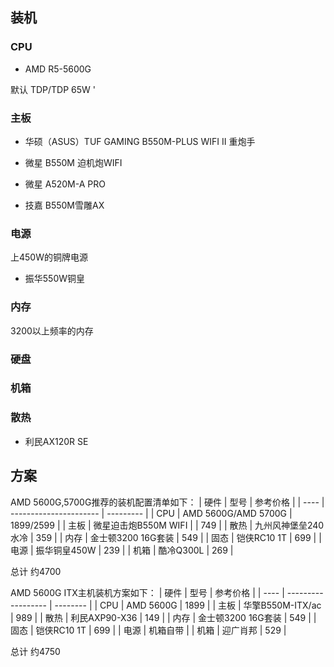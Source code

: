 <!--
 * @Description: 
 * @Version: 1.0
 * @Author: DaLao
 * @Email: dalao_li@163.com
 * @Date: 2022-01-15 07:29:31
 * @LastEditors: DaLao
 * @LastEditTime: 2022-01-16 12:40:06
-->


## 装机

### CPU

- AMD R5-5600G

默认 TDP/TDP 65W
'

### 主板

- 华硕（ASUS）TUF GAMING B550M-PLUS WIFI II 重炮手
  
- 微星 B550M 迫机炮WIFI

- 微星 A520M-A PRO
  
- 技嘉 B550M雪雕AX


### 电源

上450W的铜牌电源

- 振华550W铜皇


### 内存

3200以上频率的内存

### 硬盘


### 机箱


### 散热

- 利民AX120R SE


## 方案


AMD 5600G,5700G推荐的装机配置清单如下：
| 硬件 | 型号                   | 参考价格  |
| ---- | ---------------------- | --------- |
| CPU  | AMD    5600G/AMD 5700G | 1899/2599 |
| 主板 | 微星迫击炮B550M WIFI   |           | 749 |
| 散热 | 九州风神堡垒240水冷    | 359       |
| 内存 | 金士顿3200 16G套装     | 549       |
| 固态 | 铠侠RC10 1T            | 699       |
| 电源 | 振华铜皇450W           | 239       |
| 机箱 | 酷冷Q300L              | 269       |

总计		约4700


AMD 5600G ITX主机装机方案如下：
| 硬件 | 型号               | 参考价格 |
| ---- | ------------------ | -------- |
| CPU  | AMD 5600G          | 1899     |
| 主板 | 华擎B550M-ITX/ac   | 989      |
| 散热 | 利民AXP90-X36      | 149      |
| 内存 | 金士顿3200 16G套装 | 549      |
| 固态 | 铠侠RC10 1T        | 699      |
| 电源 | 机箱自带           |
| 机箱 | 迎广肖邦           | 529      |

总计		约4750
